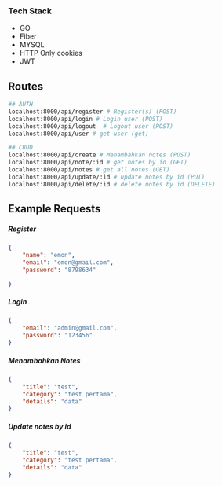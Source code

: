 
### Tech Stack ###
* GO
* Fiber
* MYSQL
* HTTP Only cookies
* JWT

## Routes
```sh
## AUTH
localhost:8000/api/register # Register(s) (POST)
localhost:8000/api/login # Login user (POST)
localhost:8000/api/logout  # Logout user (POST)
localhost:8000/api/user # get user (get)

## CRUD
localhost:8000/api/create # Menambahkan notes (POST)
localhost:8000/api/note/:id # get notes by id (GET)
localhost:8000/api/notes # get all notes (GET)
localhost:8000/api/update/:id # update notes by id (PUT)
localhost:8000/api/delete/:id # delete notes by id (DELETE)
```

## Example Requests
##### Register 
```json
{
    "name": "emon",
    "email": "emon@gmail.com",
    "password": "8798634"

}
```

##### Login 
```json
{
    "email": "admin@gmail.com",
    "password": "123456"
}
```

##### Menambahkan Notes 
```json
{
    "title": "test",
    "category": "test pertama",
    "details": "data"
}

```

##### Update notes by id
```json
{
    "title": "test",
    "category": "test pertama",
    "details": "data"
}

```
